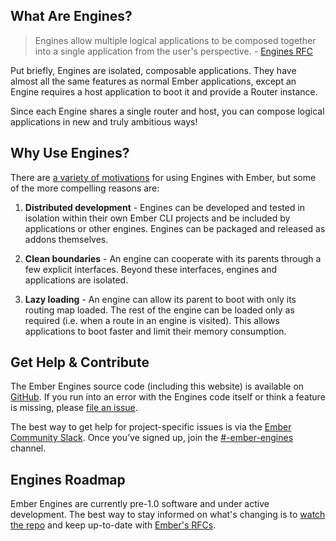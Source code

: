 ## What Are Engines?

> Engines allow multiple logical applications to be composed together into a single application from the user's perspective. - [Engines RFC](https://github.com/emberjs/rfcs/blob/master/text/0010-engines.md)

Put briefly, Engines are isolated, composable applications. They have almost all the same features as normal Ember applications, except an Engine requires a host application to boot it and provide a Router instance.

Since each Engine shares a single router and host, you can compose logical applications in new and truly ambitious ways!

## Why Use Engines?

There are [a variety of motivations](https://github.com/emberjs/rfcs/blob/master/text/0010-engines.md#motivation) for using Engines with Ember, but some of the more compelling reasons are:

1. **Distributed development** - Engines can be developed and tested in isolation within their own Ember CLI projects and be included by applications or other engines. Engines can be packaged and released as addons themselves.

2. **Clean boundaries** - An engine can cooperate with its parents through a few explicit interfaces. Beyond these interfaces, engines and applications are isolated.

3. **Lazy loading** - An engine can allow its parent to boot with only its routing map loaded. The rest of the engine can be loaded only as required (i.e. when a route in an engine is visited). This allows applications to boot faster and limit their memory consumption.

## Get Help &amp; Contribute

The Ember Engines source code (including this website) is available on [GitHub](github.com/ember-engines). If you run into an error with the Engines code itself or think a feature is missing, please [file an issue](https://github.com/dgeb/ember-engines/issues).

The best way to get help for project-specific issues is via the [Ember Community Slack](https://ember-community-slackin.herokuapp.com/). Once you’ve signed up, join the [#-ember-engines](https://embercommunity.slack.com/archives/-ember-engines) channel.

## Engines Roadmap

Ember Engines are currently pre-1.0 software and under active development. The best way to stay informed on what's changing is to [watch the repo](https://github.com/dgeb/ember-engines) and keep up-to-date with [Ember's RFCs](https://github.com/emberjs/rfcs/pulls).